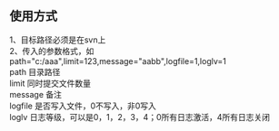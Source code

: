 ## 使用方式    
1、目标路径必须是在svn上  
2、传入的参数格式，如path="c:/aaa",limit=123,message="aabb",logfile=1,loglv=1  
path 目录路径  
limit 同时提交文件数量  
message 备注  
logfile 是否写入文件，0不写入，非0写入  
loglv 日志等级，可以是0，1，2，3，4；0所有日志激活，4所有日志关闭   
